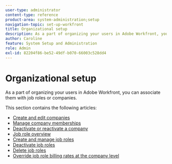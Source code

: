 ```yaml
---
user-type: administrator
content-type: reference
product-area: system-administration;setup
navigation-topic: set-up-workfront
title: Organizational setup
description: As a part of organizing your users in Adobe Workfront, you can associate them with job roles or companies.
author: Caroline
feature: System Setup and Administration
role: Admin
exl-id: 82204f86-be52-49df-b070-66003c528dd4
---
```

# Organizational setup

As a part of organizing your users in Adobe Workfront, you can associate them with job roles or companies.

This section contains the following articles:

* [Create and edit companies](../../../administration-and-setup/set-up-workfront/organizational-setup/create-and-edit-companies.md) 
* [Manage company memberships](../../../administration-and-setup/set-up-workfront/organizational-setup/manage-company-memberships.md) 
* [Deactivate or reactivate a company](../../../administration-and-setup/set-up-workfront/organizational-setup/deactivate-a-company.md) 
* [Job role overview](../../../administration-and-setup/set-up-workfront/organizational-setup/job-role-overview.md) 
* [Create and manage job roles](../../../administration-and-setup/set-up-workfront/organizational-setup/create-manage-job-roles.md) 
* [Deactivate job roles](../../../administration-and-setup/set-up-workfront/organizational-setup/deactivate-job-roles.md) 
* [Delete job roles](../../../administration-and-setup/set-up-workfront/organizational-setup/delete-job-roles.md) 
* [Override job role billing rates at the company level](../../../administration-and-setup/set-up-workfront/organizational-setup/override-job-role-billing-rates-company-level.md)

